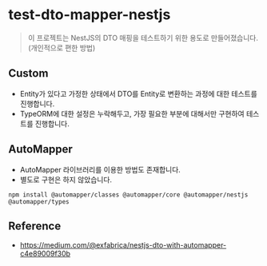 # test-dto-mapper-nestjs

> 이 프로젝트는 NestJS의 DTO 매핑을 테스트하기 위한 용도로 만들어졌습니다. (개인적으로 편한 방법)

## Custom

- Entity가 있다고 가정한 상태에서 DTO를 Entity로 변환하는 과정에 대한 테스트를 진행합니다. 
- TypeORM에 대한 설정은 누락해두고, 가장 필요한 부분에 대해서만 구현하여 테스트를 진행합니다.

## AutoMapper

- AutoMapper 라이브러리를 이용한 방법도 존재합니다.
- 별도로 구현은 하지 않았습니다. 

```shell
npm install @automapper/classes @automapper/core @automapper/nestjs @automapper/types
```

## Reference 

- https://medium.com/@exfabrica/nestjs-dto-with-automapper-c4e89009f30b